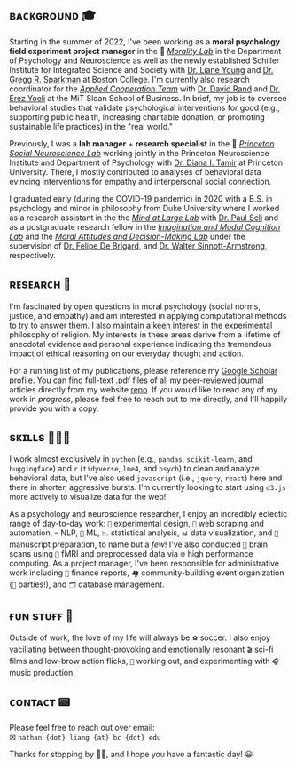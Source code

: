 ## ʙᴀᴄᴋɢʀᴏᴜɴᴅ 🎓

Starting in the summer of 2022, I've been working as a **moral psychology field experiment project manager** in the 🦅 [*Morality Lab*][1] in the Department of Psychology and Neuroscience as well as the newly established Schiller Institute for Integrated Science and Society with [Dr. Liane Young][2] and [Dr. Gregg R. Sparkman][3] at Boston College. I'm currently also research coordinator for the [*Applied Cooperation Team*][4] with [Dr. David Rand][5] and [Dr. Erez Yoeli][6] at the MiT Sloan School of Business. In brief, my job is to oversee behavioral studies that validate psychological interventions for good (e.g., supporting public health, increasing charitable donation, or promoting sustainable life practices) in the "real world."

Previously, I was a **lab manager** + **research specialist** in the 🐅 [*Princeton Social Neuroscience Lab*][7] working jointly in the Princeton Neuroscience Institute and Department of Psychology with [Dr. Diana I. Tamir][8] at Princeton University. There, I mostly contributed to analyses of behavioral data evincing interventions for empathy and interpersonal social connection.

I graduated early (during the COVID-19 pandemic) in 2020 with a B.S. in psychology and minor in philosophy from Duke University where I worked as a research assistant in the the [*Mind at Large Lab*][9] with [Dr. Paul Seli][10] and as a postgraduate research fellow in the [*Imagination and Modal Cognition Lab*][11] and the [*Moral Attitudes and Decision-Making Lab*][12] under the supervision of [Dr. Felipe De Brigard][13], and [Dr. Walter Sinnott-Armstrong][14], respectively.

## ʀᴇsᴇᴀʀᴄʜ 🔬

I'm fascinated by open questions in moral psychology (social norms, justice, and empathy) and am interested in applying computational methods to try to answer them. I also maintain a keen interest in the experimental philosophy of religion. My interests in these areas derive from a lifetime of anecdotal evidence and personal experience indicating the tremendous impact of ethical reasoning on our everyday thought and action. 

For a running list of my publications, please reference my [Google Scholar profile][15]. You can find full-text .pdf files of all my peer-reviewed journal articles directly from my website [repo][16]. If you would like to read any of my work in *progress*, please feel free to reach out to me directly, and I'll happily provide you with a copy.

## sᴋɪʟʟs 🧑🏻‍💻

I work almost exclusively in `python` (e.g., `pandas`, `scikit-learn`, and `huggingface`) and `r` (`tidyverse`, `lme4`, and `psych`) to clean and analyze behavioral data, but I've also used `javascript` (i.e., `jquery`, `react`) here and there in shorter, aggressive bursts. I'm currently looking to start using `d3.js` more actively to visualize data for the web!

As a psychology and neuroscience researcher, I enjoy an incredibly eclectic range of day-to-day work: `🎨` experimental design, `🤖` web scraping and automation, `⌨️` NLP, `🧮` ML, `📉` statistical analysis, `📊` data visualization, and `📜` manuscript preparation, to name but a *few*! I've also conducted `🧠` brain scans using `🧲` fMRI and preprocessed data via `🌐` high performance computing. As a project manager, I've been responsible for administrative work including `💸` finance reports, `🏘️` community-building event organization (`🥳` parties!), and `🗂️` database management.

## ғᴜɴ sᴛᴜғғ 🫠

Outside of work, the love of my life will always be `⚽️` soccer. I also enjoy vacillating between thought-provoking and emotionally resonant `🎬` sci-fi films and low-brow action flicks, `🏃` working out, and experimenting with `🎧` music production.

## ᴄᴏɴᴛᴀᴄᴛ 📟

Please feel free to reach out over email:<br>
✉ `nathan {dot} liang {at} bc {dot} edu`

Thanks for stopping by 👋🏼, and I hope you have a fantastic day! 😀


  [1]: https://moralitylab.bc.edu/
  [2]: https://www.bc.edu/bc-web/schools/mcas/departments/psychology/people/faculty-directory/liane-young.html
  [3]: https://www.bc.edu/bc-web/schools/mcas/departments/psychology/people/faculty-directory/gregg-sparkman.html
  [4]: https://cooperation.mit.edu/
  [5]: https://davidrand-cooperation.com/
  [6]: https://www.erezyoeli.com/
  [7]: https://psnlab.princeton.edu/
  [8]: https://psych.princeton.edu/person/diana-tamir
  [9]: https://www.mindatlargelab.com/
  [10]: https://dibs.duke.edu/people/paul-seli
  [11]: https://www.imclab.org/
  [12]: https://kenan.ethics.duke.edu/mad-lab/
  [13]: https://dibs.duke.edu/people/felipe-de-brigard
  [14]: https://www.sinnott-armstrong.com/
  [15]: https://scholar.google.com/citations?user=ArVElRwAAAAJ&hl=en&authuser=2
  [16]: https://github.com/1nathanliang/1nathanliang.github.io/tree/main/files/papers
